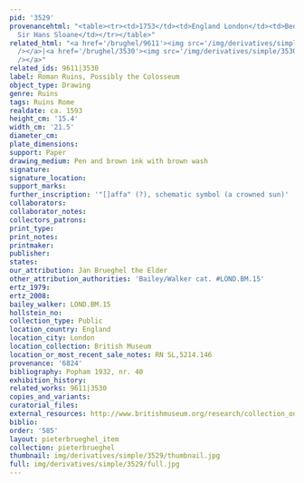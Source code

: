```yaml
---
pid: '3529'
provenancehtml: "<table><tr><td>1753</td><td>England London</td><td>Bequeathed by
  Sir Hans Sloane</td></tr></table>"
related_html: "<a href='/brughel/9611'><img src='/img/derivatives/simple/9611/thumbnail.jpg'
  /></a>|<a href='/brughel/3530'><img src='/img/derivatives/simple/3530/thumbnail.jpg'
  /></a>"
related_ids: 9611|3530
label: Roman Ruins, Possibly the Colosseum
object_type: Drawing
genre: Ruins
tags: Ruins Rome
realdate: ca. 1593
height_cm: '15.4'
width_cm: '21.5'
diameter_cm:
plate_dimensions:
support: Paper
drawing_medium: Pen and brown ink with brown wash
signature:
signature_location:
support_marks:
further_inscription: '"[]affa" (?), schematic symbol (a crowned sun)'
collaborators:
collaborator_notes:
collectors_patrons:
print_type:
print_notes:
printmaker:
publisher:
states:
our_attribution: Jan Brueghel the Elder
other_attribution_authorities: 'Bailey/Walker cat. #LOND.BM.15'
ertz_1979:
ertz_2008:
bailey_walker: LOND.BM.15
hollstein_no:
collection_type: Public
location_country: England
location_city: London
location_collection: British Museum
location_or_most_recent_sale_notes: RN SL,5214.146
provenance: '6824'
bibliography: Popham 1932, nr. 40
exhibition_history:
related_works: 9611|3530
copies_and_variants:
curatorial_files:
external_resources: http://www.britishmuseum.org/research/collection_online/collection_object_details.aspx?objectId=712020&partId=1&searchText=SL%2C5214.146&view=list&page=1
biblio:
order: '585'
layout: pieterbrueghel_item
collection: pieterbrueghel
thumbnail: img/derivatives/simple/3529/thumbnail.jpg
full: img/derivatives/simple/3529/full.jpg
---
```


